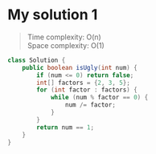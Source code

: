 # My solution 1 
> Time complexity: O(n) <br> Space complexity: O(1)
```Java
class Solution {
    public boolean isUgly(int num) {
        if (num <= 0) return false;
        int[] factors = {2, 3, 5};
        for (int factor : factors) {
            while (num % factor == 0) {
                num /= factor;
            }   
        }
        return num == 1;
    }
}
```
